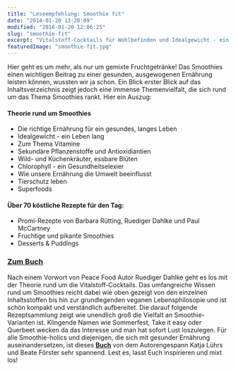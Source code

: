 ```yaml
---
title: "Leseempfehlung: Smoothie fit"
date: "2014-01-20 13:20:09"
modified: "2016-01-20 12:06:25"
slug: "smoothie-fit"
excerpt: "Vitalstoff-Cocktails für Wohlbefinden und Idealgewicht - ein Leben lang. Ein tolles Buch von Katja Lührs und Beate Förster, vollgepackt mit Hintergrundwissen und Rezepten."
featuredImage: "smoothie-fit.jpg"
---
```


Hier geht es um mehr, als nur um gemixte Fruchtgetränke! Das Smoothies einen wichtigen Beitrag zu einer gesunden, ausgewogenen Ernährung leisten können, wussten wir ja schon. Ein Blick erster Blick auf das Inhaltsverzeichnis zeigt jedoch eine immense Themenvielfalt, die sich rund um das Thema Smoothies rankt. Hier ein Auszug:

#### Theorie rund um Smoothies

*   Die richtige Ernährung für ein gesundes, langes Leben
*   Idealgewicht - ein Leben lang
*   Zum Thema Vitamine
*   Sekundäre Pflanzenstoffe und Antioxidiantien
*   Wild- und Küchenkräuter, essbare Blüten
*   Chlorophyll - ein Gesundheitselexier
*   Wie unsere Ernährung die Umwelt beeinflusst
*   Tierschutz leben
*   Superfoods

#### **Über 70 köstliche Rezepte für den Tag:**

*   Promi-Rezepte von Barbara Rütting, Ruediger Dahlke und Paul McCartney
*   Fruchtige und pikante Smoothies
*   Desserts & Puddings

### [Zum Buch](http://nietsch.de/smoothie-p-11213.html)

Nach einem Vorwort von Peace Food Autor Ruediger Dahlke geht es los mit der Theorie rund um die Vitalstoff-Cocktails. Das umfangreiche Wissen rund um Smoothies reicht dabei wie oben gezeigt von den einzelnen Inhaltsstoffen bis hin zur grundlegenden veganen Lebensphilosopie und ist schön kompakt und verständlich aufbereitet. Die darauf folgende Rezeptsammlung zeigt wie unendlich groß die Vielfalt an Smoothie-Varianten ist. Klingende Namen wie Sommerfest, Take it easy oder Querbeet wecken da das Interesse und man hat sofort Lust loszulegen. Für alle Smoothie-holics und diejenigen, die sich mit gesunder Ernährung auseinandersetzen, ist dieses [**Buch**](http://nietsch.de/smoothie-p-11213.html) von dem Autorengespann Katja Lührs und Beate Förster sehr spannend. Lest es, lasst Euch inspirieren und mixt los!